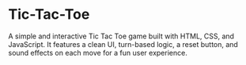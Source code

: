 # Tic-Tac-Toe
A simple and interactive Tic Tac Toe game built with HTML, CSS, and JavaScript. It features a clean UI, turn-based logic, a reset button, and sound effects on each move for a fun user experience.
